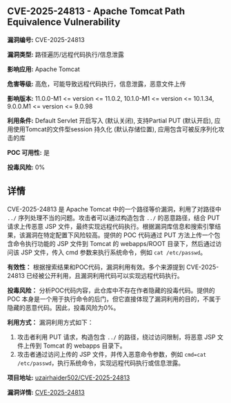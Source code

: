 ## CVE-2025-24813 - Apache Tomcat Path Equivalence Vulnerability

**漏洞编号:** CVE-2025-24813

**漏洞类型:** 路径遍历/远程代码执行/信息泄露

**影响应用:** Apache Tomcat

**危害等级:** 高危，可能导致远程代码执行，信息泄露，恶意文件上传

**影响版本:** 11.0.0-M1 <= version <= 11.0.2, 10.1.0-M1 <= version <= 10.1.34, 9.0.0.M1 <= version <= 9.0.98

**利用条件:** Default Servlet 开启写入 (默认关闭), 支持Partial PUT (默认开启), 应用使用Tomcat的文件型session 持久化 (默认存储位置), 应用包含可被反序列化攻击的库

**POC 可用性:** 是

**投毒风险:** 0%

## 详情

CVE-2025-24813 是 Apache Tomcat 中的一个路径等价漏洞，利用了对路径中 `../` 序列处理不当的问题。攻击者可以通过构造包含 `../` 的恶意路径，结合 PUT 请求上传恶意 JSP 文件，最终实现远程代码执行。根据漏洞库信息和搜索引擎结果，该漏洞在特定配置下风险较高。提供的 POC 代码通过 PUT 方法上传一个包含命令执行功能的 JSP 文件到 Tomcat 的 webapps/ROOT 目录下，然后通过访问该 JSP 文件，传入 cmd 参数来执行系统命令，例如 `cat /etc/passwd`。

**有效性：**  根据搜索结果和POC代码，漏洞利用有效。多个来源提到 CVE-2025-24813 已经被公开利用，且漏洞利用代码可以实现远程代码执行。

**投毒风险：** 分析POC代码内容，此仓库中不存在作者隐藏的投毒代码。提供的 POC 本身是一个用于执行命令的后门，但它直接体现了漏洞利用的目的，不属于隐藏的恶意代码。因此，投毒风险为0%。

**利用方式：** 漏洞利用方式如下：
1.  攻击者利用 PUT 请求，构造包含 `../` 的路径，绕过访问限制，将恶意 JSP 文件上传到 Tomcat 的 webapps 目录下。
2.  攻击者通过访问上传的 JSP 文件，并传入恶意命令参数，例如 `cmd=cat /etc/passwd`，执行系统命令，实现远程代码执行或信息泄露。

**项目地址:** [uzairhaider502/CVE-2025-24813](https://github.com/uzairhaider502/CVE-2025-24813)

**漏洞详情:** [CVE-2025-24813](https://nvd.nist.gov/vuln/detail/CVE-2025-24813)